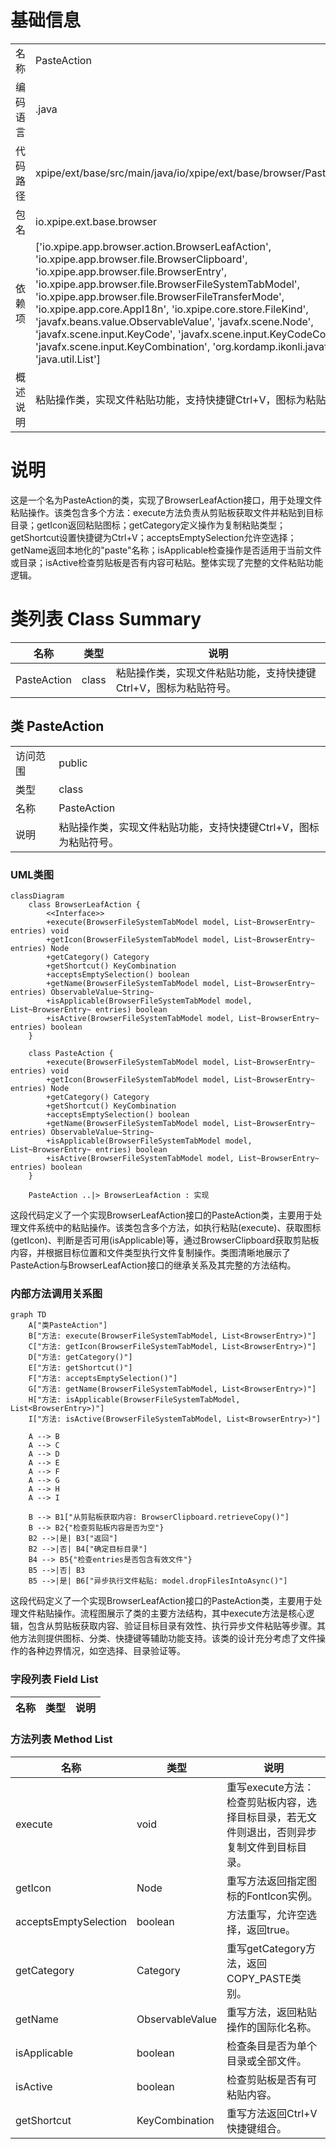 # 基础信息

|      |      |
|------|------|
| 名称 | PasteAction |
| 编码语言 | .java |
| 代码路径 | xpipe/ext/base/src/main/java/io/xpipe/ext/base/browser/PasteAction.java |
| 包名 | io.xpipe.ext.base.browser |
| 依赖项 | ['io.xpipe.app.browser.action.BrowserLeafAction', 'io.xpipe.app.browser.file.BrowserClipboard', 'io.xpipe.app.browser.file.BrowserEntry', 'io.xpipe.app.browser.file.BrowserFileSystemTabModel', 'io.xpipe.app.browser.file.BrowserFileTransferMode', 'io.xpipe.app.core.AppI18n', 'io.xpipe.core.store.FileKind', 'javafx.beans.value.ObservableValue', 'javafx.scene.Node', 'javafx.scene.input.KeyCode', 'javafx.scene.input.KeyCodeCombination', 'javafx.scene.input.KeyCombination', 'org.kordamp.ikonli.javafx.FontIcon', 'java.util.List'] |
| 概述说明 | 粘贴操作类，实现文件粘贴功能，支持快捷键Ctrl+V，图标为粘贴图标。 |

# 说明

这是一个名为PasteAction的类，实现了BrowserLeafAction接口，用于处理文件粘贴操作。该类包含多个方法：execute方法负责从剪贴板获取文件并粘贴到目标目录；getIcon返回粘贴图标；getCategory定义操作为复制粘贴类型；getShortcut设置快捷键为Ctrl+V；acceptsEmptySelection允许空选择；getName返回本地化的"paste"名称；isApplicable检查操作是否适用于当前文件或目录；isActive检查剪贴板是否有内容可粘贴。整体实现了完整的文件粘贴功能逻辑。

# 类列表 Class Summary

| 名称   | 类型  | 说明 |
|-------|------|-------------|
| PasteAction | class | 粘贴操作类，实现文件粘贴功能，支持快捷键Ctrl+V，图标为粘贴符号。 |



## 类 PasteAction

|      |      |
|------|------|
| 访问范围 | public |
| 类型 | class |
| 名称 | PasteAction |
| 说明 | 粘贴操作类，实现文件粘贴功能，支持快捷键Ctrl+V，图标为粘贴符号。 |


### UML类图

```mermaid
classDiagram
    class BrowserLeafAction {
        <<Interface>>
        +execute(BrowserFileSystemTabModel model, List~BrowserEntry~ entries) void
        +getIcon(BrowserFileSystemTabModel model, List~BrowserEntry~ entries) Node
        +getCategory() Category
        +getShortcut() KeyCombination
        +acceptsEmptySelection() boolean
        +getName(BrowserFileSystemTabModel model, List~BrowserEntry~ entries) ObservableValue~String~
        +isApplicable(BrowserFileSystemTabModel model, List~BrowserEntry~ entries) boolean
        +isActive(BrowserFileSystemTabModel model, List~BrowserEntry~ entries) boolean
    }

    class PasteAction {
        +execute(BrowserFileSystemTabModel model, List~BrowserEntry~ entries) void
        +getIcon(BrowserFileSystemTabModel model, List~BrowserEntry~ entries) Node
        +getCategory() Category
        +getShortcut() KeyCombination
        +acceptsEmptySelection() boolean
        +getName(BrowserFileSystemTabModel model, List~BrowserEntry~ entries) ObservableValue~String~
        +isApplicable(BrowserFileSystemTabModel model, List~BrowserEntry~ entries) boolean
        +isActive(BrowserFileSystemTabModel model, List~BrowserEntry~ entries) boolean
    }

    PasteAction ..|> BrowserLeafAction : 实现
```

这段代码定义了一个实现BrowserLeafAction接口的PasteAction类，主要用于处理文件系统中的粘贴操作。该类包含多个方法，如执行粘贴(execute)、获取图标(getIcon)、判断是否可用(isApplicable)等，通过BrowserClipboard获取剪贴板内容，并根据目标位置和文件类型执行文件复制操作。类图清晰地展示了PasteAction与BrowserLeafAction接口的继承关系及其完整的方法结构。


### 内部方法调用关系图

```mermaid
graph TD
    A["类PasteAction"]
    B["方法: execute(BrowserFileSystemTabModel, List<BrowserEntry>)"]
    C["方法: getIcon(BrowserFileSystemTabModel, List<BrowserEntry>)"]
    D["方法: getCategory()"]
    E["方法: getShortcut()"]
    F["方法: acceptsEmptySelection()"]
    G["方法: getName(BrowserFileSystemTabModel, List<BrowserEntry>)"]
    H["方法: isApplicable(BrowserFileSystemTabModel, List<BrowserEntry>)"]
    I["方法: isActive(BrowserFileSystemTabModel, List<BrowserEntry>)"]

    A --> B
    A --> C
    A --> D
    A --> E
    A --> F
    A --> G
    A --> H
    A --> I

    B --> B1["从剪贴板获取内容: BrowserClipboard.retrieveCopy()"]
    B --> B2{"检查剪贴板内容是否为空"}
    B2 -->|是| B3["返回"]
    B2 -->|否| B4["确定目标目录"]
    B4 --> B5{"检查entries是否包含有效文件"}
    B5 -->|否| B3
    B5 -->|是| B6["异步执行文件粘贴: model.dropFilesIntoAsync()"]
```

这段代码定义了一个实现BrowserLeafAction接口的PasteAction类，主要用于处理文件粘贴操作。流程图展示了类的主要方法结构，其中execute方法是核心逻辑，包含从剪贴板获取内容、验证目标目录有效性、执行异步文件粘贴等步骤。其他方法则提供图标、分类、快捷键等辅助功能支持。该类的设计充分考虑了文件操作的各种边界情况，如空选择、目录验证等。

### 字段列表 Field List

| 名称  | 类型  | 说明 |
|-------|-------|------|

### 方法列表 Method List

| 名称  | 类型  | 说明 |
|-------|-------|------|
| execute | void | 重写execute方法：检查剪贴板内容，选择目标目录，若无文件则退出，否则异步复制文件到目标目录。 |
| getIcon | Node | 重写方法返回指定图标的FontIcon实例。 |
| acceptsEmptySelection | boolean | 方法重写，允许空选择，返回true。 |
| getCategory | Category | 重写getCategory方法，返回COPY_PASTE类别。 |
| getName | ObservableValue<String> | 重写方法，返回粘贴操作的国际化名称。 |
| isApplicable | boolean | 检查条目是否为单个目录或全部文件。 |
| isActive | boolean | 检查剪贴板是否有可粘贴内容。 |
| getShortcut | KeyCombination | 重写方法返回Ctrl+V快捷键组合。 |




